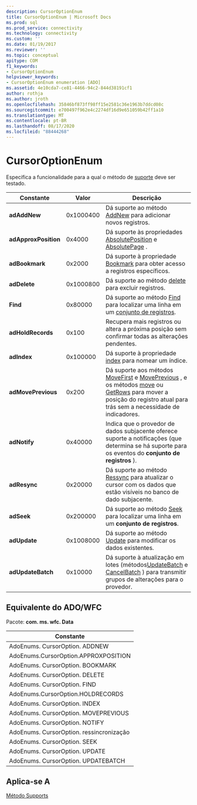 ```yaml
---
description: CursorOptionEnum
title: CursorOptionEnum | Microsoft Docs
ms.prod: sql
ms.prod_service: connectivity
ms.technology: connectivity
ms.custom: ''
ms.date: 01/19/2017
ms.reviewer: ''
ms.topic: conceptual
apitype: COM
f1_keywords:
- CursorOptionEnum
helpviewer_keywords:
- CursorOptionEnum enumeration [ADO]
ms.assetid: 4e10cda7-ce81-4466-94c2-844d38191cf1
author: rothja
ms.author: jroth
ms.openlocfilehash: 35846bf873ff98ff15e2581c36e1963b7ddcd08c
ms.sourcegitcommit: e700497f962e4c2274df16d9e651059b42ff1a10
ms.translationtype: MT
ms.contentlocale: pt-BR
ms.lasthandoff: 08/17/2020
ms.locfileid: "88444268"
---
```

# <a name="cursoroptionenum"></a>CursorOptionEnum
Especifica a funcionalidade para a qual o método de [suporte](../../../ado/reference/ado-api/supports-method.md) deve ser testado.  
  
|Constante|Valor|Descrição|  
|--------------|-----------|-----------------|  
|**adAddNew**|0x1000400|Dá suporte ao método [AddNew](../../../ado/reference/ado-api/addnew-method-ado.md) para adicionar novos registros.|  
|**adApproxPosition**|0x4000|Dá suporte às propriedades [AbsolutePosition](../../../ado/reference/ado-api/absoluteposition-property-ado.md) e [AbsolutePage](../../../ado/reference/ado-api/absolutepage-property-ado.md) .|  
|**adBookmark**|0x2000|Dá suporte à propriedade [Bookmark](../../../ado/reference/ado-api/bookmark-property-ado.md) para obter acesso a registros específicos.|  
|**adDelete**|0x1000800|Dá suporte ao método [delete](../../../ado/reference/ado-api/delete-method-ado-recordset.md) para excluir registros.|  
|**Find**|0x80000|Dá suporte ao método [Find](../../../ado/reference/ado-api/find-method-ado.md) para localizar uma linha em um [conjunto de registros](../../../ado/reference/ado-api/recordset-object-ado.md).|  
|**adHoldRecords**|0x100|Recupera mais registros ou altera a próxima posição sem confirmar todas as alterações pendentes.|  
|**adIndex**|0x100000|Dá suporte à propriedade [index](../../../ado/reference/ado-api/index-property.md) para nomear um índice.|  
|**adMovePrevious**|0x200|Dá suporte aos métodos [MoveFirst](../../../ado/reference/ado-api/movefirst-movelast-movenext-and-moveprevious-methods-ado.md) e [MovePrevious](../../../ado/reference/ado-api/movefirst-movelast-movenext-and-moveprevious-methods-ado.md) , e os métodos [move](../../../ado/reference/ado-api/move-method-ado.md) ou [GetRows](../../../ado/reference/ado-api/getrows-method-ado.md) para mover a posição do registro atual para trás sem a necessidade de indicadores.|  
|**adNotify**|0x40000|Indica que o provedor de dados subjacente oferece suporte a notificações (que determina se há suporte para os eventos do **conjunto de registros** ).|  
|**adResync**|0x20000|Dá suporte ao método [Ressync](../../../ado/reference/ado-api/resync-method.md) para atualizar o cursor com os dados que estão visíveis no banco de dado subjacente.|  
|**adSeek**|0x200000|Dá suporte ao método [Seek](../../../ado/reference/ado-api/seek-method.md) para localizar uma linha em um **conjunto de registros**.|  
|**adUpdate**|0x1008000|Dá suporte ao método [Update](../../../ado/reference/ado-api/update-method.md) para modificar os dados existentes.|  
|**adUpdateBatch**|0x10000|Dá suporte à atualização em lotes (métodos[UpdateBatch](../../../ado/reference/ado-api/updatebatch-method.md) e [CancelBatch](../../../ado/reference/ado-api/cancelbatch-method-ado.md) ) para transmitir grupos de alterações para o provedor.|  
  
## <a name="adowfc-equivalent"></a>Equivalente do ADO/WFC  
 Pacote: **com. ms. wfc. Data**  
  
|Constante|  
|--------------|  
|AdoEnums. CursorOption. ADDNEW|  
|AdoEnums.CursorOption.APPROXPOSITION|  
|AdoEnums. CursorOption. BOOKMARK|  
|AdoEnums. CursorOption. DELETE|  
|AdoEnums. CursorOption. FIND|  
|AdoEnums.CursorOption.HOLDRECORDS|  
|AdoEnums. CursorOption. INDEX|  
|AdoEnums. CursorOption. MOVEPREVIOUS|  
|AdoEnums. CursorOption. NOTIFY|  
|AdoEnums. CursorOption. ressincronização|  
|AdoEnums. CursorOption. SEEK|  
|AdoEnums. CursorOption. UPDATE|  
|AdoEnums. CursorOption. UPDATEBATCH|  
  
## <a name="applies-to"></a>Aplica-se A  
 [Método Supports](../../../ado/reference/ado-api/supports-method.md)
